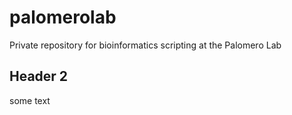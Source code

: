 # palomerolab

Private repository for bioinformatics scripting at the Palomero Lab

## Header 2

some text

